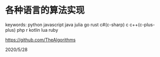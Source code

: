 # 各种语言的算法实现

keywords: python javascript java julia go rust c#(c-sharp) c c++(c-plus-plus) php r kotlin lua ruby  

https://github.com/TheAlgorithms  


2020/5/28  
